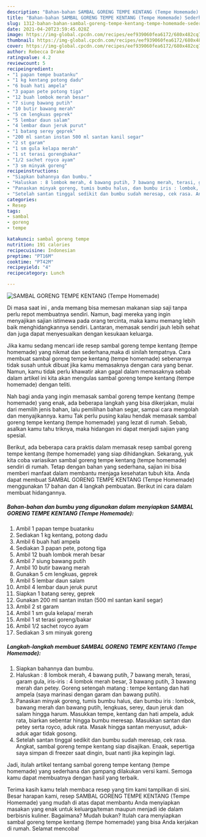 ```yaml
---
description: "Bahan-bahan SAMBAL GORENG TEMPE KENTANG (Tempe Homemade) Sederhana Untuk Jualan"
title: "Bahan-bahan SAMBAL GORENG TEMPE KENTANG (Tempe Homemade) Sederhana Untuk Jualan"
slug: 1312-bahan-bahan-sambal-goreng-tempe-kentang-tempe-homemade-sederhana-untuk-jualan
date: 2021-04-20T23:59:45.028Z
image: https://img-global.cpcdn.com/recipes/eef939060fea6172/680x482cq70/sambal-goreng-tempe-kentang-tempe-homemade-foto-resep-utama.jpg
thumbnail: https://img-global.cpcdn.com/recipes/eef939060fea6172/680x482cq70/sambal-goreng-tempe-kentang-tempe-homemade-foto-resep-utama.jpg
cover: https://img-global.cpcdn.com/recipes/eef939060fea6172/680x482cq70/sambal-goreng-tempe-kentang-tempe-homemade-foto-resep-utama.jpg
author: Rebecca Drake
ratingvalue: 4.2
reviewcount: 5
recipeingredient:
- "1 papan tempe buatanku"
- "1 kg kentang potong dadu"
- "6 buah hati ampela"
- "3 papan pete potong tiga"
- "12 buah lombok merah besar"
- "7 siung bawang putih"
- "10 butir bawang merah"
- "5 cm lengkuas geprek"
- "5 lembar daun salam"
- "4 lembar daun jeruk purut"
- "1 batang serey geprek"
- "200 ml santan instan 500 ml santan kanil segar"
- "2 st garam"
- "1 sm gula kelapa merah"
- "1 st terasi gorengbakar"
- "1/2 sachet royco ayam"
- "3 sm minyak goreng"
recipeinstructions:
- "Siapkan bahannya dan bumbu."
- "Haluskan : 8 lombok merah, 4 bawang putih, 7 bawang merah, terasi, garam gula, iris-iris : 4 lombok merah besar, 3 bawang putih, 3 bawang merah dan petey. Goreng setengah matang : tempe kentang dan hati ampela (saya marinasi dengan garam dan bawang putih)."
- "Panaskan minyak goreng, tumis bumbu halus, dan bumbu iris : lombok, bawang merah dan bawang putih, lengkuas, serey, daun jeruk dan salam hingga harum. Masukkan tempe, kentang dan hati ampela, aduk rata, biarkan sebentar hingga bumbu meresap. Masukkan santan dan petey serta royco, aduk rata. Masak hingga santan menyusut, aduk-aduk agar tidak gosong."
- "Setelah santan tinggal sedikit dan bumbu sudah meresap, cek rasa. Angkat, sambal goreng tempe kentang siap disajikan. Enaak, sepertiga saya simpan di freezer saat dingin, buat nanti jika kepingin lagi."
categories:
- Resep
tags:
- sambal
- goreng
- tempe

katakunci: sambal goreng tempe 
nutrition: 191 calories
recipecuisine: Indonesian
preptime: "PT16M"
cooktime: "PT42M"
recipeyield: "4"
recipecategory: Lunch

---
```



![SAMBAL GORENG TEMPE KENTANG (Tempe Homemade)](https://img-global.cpcdn.com/recipes/eef939060fea6172/680x482cq70/sambal-goreng-tempe-kentang-tempe-homemade-foto-resep-utama.jpg)

Di masa  saat ini , anda memang bisa memesan makanan siap saji tanpa perlu repot membuatnya sendiri. Namun, bagi mereka yang ingin menyajikan sajian istimewa pada orang tercinta, maka kamu memang lebih baik menghidangkannya sendiri. Lantaran, memasak sendiri jauh lebih sehat dan juga dapat menyesuaikan dengan kesukaan keluarga.

Jika kamu sedang mencari ide resep sambal goreng tempe kentang (tempe homemade) yang nikmat dan sederhana,maka di sinilah tempatnya. Cara membuat sambal goreng tempe kentang (tempe homemade)  sebenarnya tidak susah untuk dibuat jika kamu memasaknya dengan cara yang benar. Namun, kamu tidak perlu khawatir akan gagal dalam memasaknya 
sebab dalam artikel ini kita akan mengulas sambal goreng tempe kentang (tempe homemade) dengan teliti.  



Nah bagi anda yang ingin memasak sambal goreng tempe kentang (tempe homemade) yang enak, ada beberapa langkah yang bisa dikerjakan, mulai dari memilih jenis bahan, lalu pemilihan bahan segar, sampai cara mengolah dan menyajikannya. kamu Tak perlu pusing kalau hendak memasak sambal goreng tempe kentang (tempe homemade) yang lezat di rumah. Sebab, asalkan kamu  tahu triknya, maka hidangan ini dapat menjadi sajian yang spesial.

Berikut, ada beberapa cara praktis  dalam memasak resep sambal goreng tempe kentang (tempe homemade) yang siap dihidangkan. Sekarang, yuk kita coba variasikan sambal goreng tempe kentang (tempe homemade) sendiri di rumah. Tetap dengan bahan yang sederhana, sajian ini bisa memberi manfaat dalam membantu menjaga kesehatan tubuh kita. Anda dapat membuat SAMBAL GORENG TEMPE KENTANG (Tempe Homemade) menggunakan 17 bahan dan 4 langkah pembuatan. Berikut ini cara dalam membuat hidangannya.

<!--inarticleads1-->

##### Bahan-bahan dan bumbu yang digunakan dalam menyiapkan SAMBAL GORENG TEMPE KENTANG (Tempe Homemade):

1. Ambil 1 papan tempe buatanku
1. Sediakan 1 kg kentang, potong dadu
1. Ambil 6 buah hati ampela
1. Sediakan 3 papan pete, potong tiga
1. Ambil 12 buah lombok merah besar
1. Ambil 7 siung bawang putih
1. Ambil 10 butir bawang merah
1. Gunakan 5 cm lengkuas, geprek
1. Ambil 5 lembar daun salam
1. Ambil 4 lembar daun jeruk purut
1. Siapkan 1 batang serey, geprek
1. Gunakan 200 ml santan instan (500 ml santan kanil segar)
1. Ambil 2 st garam
1. Ambil 1 sm gula kelapa/ merah
1. Ambil 1 st terasi goreng/bakar
1. Ambil 1/2 sachet royco ayam
1. Sediakan 3 sm minyak goreng




<!--inarticleads2-->

##### Langkah-langkah membuat SAMBAL GORENG TEMPE KENTANG (Tempe Homemade):

1. Siapkan bahannya dan bumbu.
1. Haluskan : 8 lombok merah, 4 bawang putih, 7 bawang merah, terasi, garam gula, iris-iris : 4 lombok merah besar, 3 bawang putih, 3 bawang merah dan petey. Goreng setengah matang : tempe kentang dan hati ampela (saya marinasi dengan garam dan bawang putih).
1. Panaskan minyak goreng, tumis bumbu halus, dan bumbu iris : lombok, bawang merah dan bawang putih, lengkuas, serey, daun jeruk dan salam hingga harum. Masukkan tempe, kentang dan hati ampela, aduk rata, biarkan sebentar hingga bumbu meresap. Masukkan santan dan petey serta royco, aduk rata. Masak hingga santan menyusut, aduk-aduk agar tidak gosong.
1. Setelah santan tinggal sedikit dan bumbu sudah meresap, cek rasa. Angkat, sambal goreng tempe kentang siap disajikan. Enaak, sepertiga saya simpan di freezer saat dingin, buat nanti jika kepingin lagi.




Jadi, itulah artikel tentang  sambal goreng tempe kentang (tempe homemade)  yang sederhana dan gampang dilakukan versi kami. Semoga kamu dapat membuatnya dengan hasil yang terbaik. 

Terima kasih kamu telah membaca resep yang tim kami tampilkan di sini. Besar harapan kami, resep  SAMBAL GORENG TEMPE KENTANG (Tempe Homemade) yang mudah di atas dapat membantu Anda menyiapkan masakan yang enak untuk keluarga/teman maupun menjadi ide dalam berbisnis kuliner. Bagaimana? Mudah bukan? Itulah cara menyiapkan sambal goreng tempe kentang (tempe homemade) yang bisa Anda kerjakan di rumah. Selamat mencoba!


